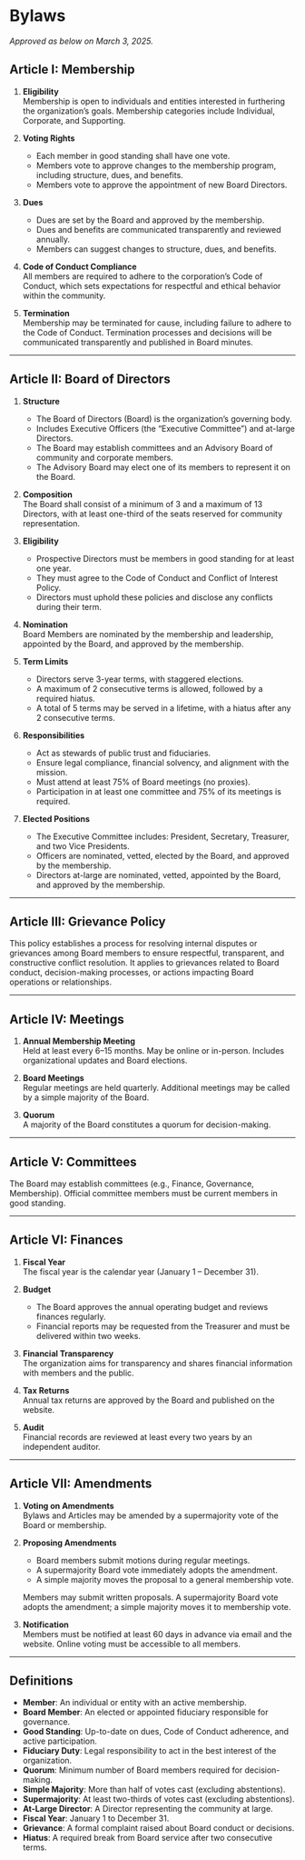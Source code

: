 # Bylaws  
_Approved as below on March 3, 2025._

## Article I: Membership

1. **Eligibility**  
   Membership is open to individuals and entities interested in furthering the organization’s goals. Membership categories include Individual, Corporate, and Supporting.

2. **Voting Rights**  
   - Each member in good standing shall have one vote.  
   - Members vote to approve changes to the membership program, including structure, dues, and benefits.  
   - Members vote to approve the appointment of new Board Directors.

3. **Dues**  
   - Dues are set by the Board and approved by the membership.  
   - Dues and benefits are communicated transparently and reviewed annually.  
   - Members can suggest changes to structure, dues, and benefits.

4. **Code of Conduct Compliance**  
   All members are required to adhere to the corporation’s Code of Conduct, which sets expectations for respectful and ethical behavior within the community.

5. **Termination**  
   Membership may be terminated for cause, including failure to adhere to the Code of Conduct. Termination processes and decisions will be communicated transparently and published in Board minutes.

---

## Article II: Board of Directors

1. **Structure**  
   - The Board of Directors (Board) is the organization’s governing body.  
   - Includes Executive Officers (the “Executive Committee”) and at-large Directors.  
   - The Board may establish committees and an Advisory Board of community and corporate members.  
   - The Advisory Board may elect one of its members to represent it on the Board.

2. **Composition**  
   The Board shall consist of a minimum of 3 and a maximum of 13 Directors, with at least one-third of the seats reserved for community representation.

3. **Eligibility**  
   - Prospective Directors must be members in good standing for at least one year.  
   - They must agree to the Code of Conduct and Conflict of Interest Policy.  
   - Directors must uphold these policies and disclose any conflicts during their term.

4. **Nomination**  
   Board Members are nominated by the membership and leadership, appointed by the Board, and approved by the membership.

5. **Term Limits**  
   - Directors serve 3-year terms, with staggered elections.  
   - A maximum of 2 consecutive terms is allowed, followed by a required hiatus.  
   - A total of 5 terms may be served in a lifetime, with a hiatus after any 2 consecutive terms.

6. **Responsibilities**  
   - Act as stewards of public trust and fiduciaries.  
   - Ensure legal compliance, financial solvency, and alignment with the mission.  
   - Must attend at least 75% of Board meetings (no proxies).  
   - Participation in at least one committee and 75% of its meetings is required.

7. **Elected Positions**  
   - The Executive Committee includes: President, Secretary, Treasurer, and two Vice Presidents.  
   - Officers are nominated, vetted, elected by the Board, and approved by the membership.  
   - Directors at-large are nominated, vetted, appointed by the Board, and approved by the membership.

---

## Article III: Grievance Policy

This policy establishes a process for resolving internal disputes or grievances among Board members to ensure respectful, transparent, and constructive conflict resolution. It applies to grievances related to Board conduct, decision-making processes, or actions impacting Board operations or relationships.

---

## Article IV: Meetings

1. **Annual Membership Meeting**  
   Held at least every 6–15 months. May be online or in-person. Includes organizational updates and Board elections.

2. **Board Meetings**  
   Regular meetings are held quarterly. Additional meetings may be called by a simple majority of the Board.

3. **Quorum**  
   A majority of the Board constitutes a quorum for decision-making.

---

## Article V: Committees

The Board may establish committees (e.g., Finance, Governance, Membership). Official committee members must be current members in good standing.

---

## Article VI: Finances

1. **Fiscal Year**  
   The fiscal year is the calendar year (January 1 – December 31).

2. **Budget**  
   - The Board approves the annual operating budget and reviews finances regularly.  
   - Financial reports may be requested from the Treasurer and must be delivered within two weeks.

3. **Financial Transparency**  
   The organization aims for transparency and shares financial information with members and the public.

4. **Tax Returns**  
   Annual tax returns are approved by the Board and published on the website.

5. **Audit**  
   Financial records are reviewed at least every two years by an independent auditor.

---

## Article VII: Amendments

1. **Voting on Amendments**  
   Bylaws and Articles may be amended by a supermajority vote of the Board or membership.

2. **Proposing Amendments**  
   - Board members submit motions during regular meetings.  
   - A supermajority Board vote immediately adopts the amendment.  
   - A simple majority moves the proposal to a general membership vote.

   Members may submit written proposals. A supermajority Board vote adopts the amendment; a simple majority moves it to membership vote.

3. **Notification**  
   Members must be notified at least 60 days in advance via email and the website. Online voting must be accessible to all members.

---

## Definitions

- **Member**: An individual or entity with an active membership.  
- **Board Member**: An elected or appointed fiduciary responsible for governance.  
- **Good Standing**: Up-to-date on dues, Code of Conduct adherence, and active participation.  
- **Fiduciary Duty**: Legal responsibility to act in the best interest of the organization.  
- **Quorum**: Minimum number of Board members required for decision-making.  
- **Simple Majority**: More than half of votes cast (excluding abstentions).  
- **Supermajority**: At least two-thirds of votes cast (excluding abstentions).  
- **At-Large Director**: A Director representing the community at large.  
- **Fiscal Year**: January 1 to December 31.  
- **Grievance**: A formal complaint raised about Board conduct or decisions.  
- **Hiatus**: A required break from Board service after two consecutive terms.
